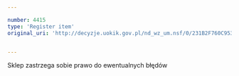 ```yaml
---

number: 4415
type: 'Register item'
original_uri: 'http://decyzje.uokik.gov.pl/nd_wz_um.nsf/0/231B2F760C953F3AC1257B4300334976?OpenDocument'


---
```


Sklep zastrzega sobie prawo do ewentualnych błędów
